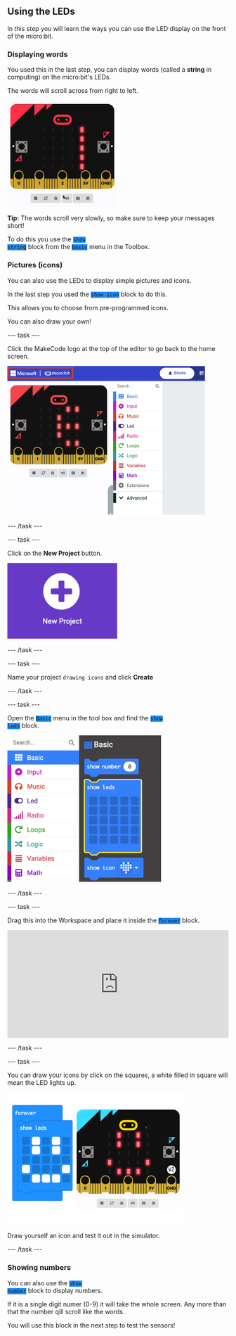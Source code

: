 ## Using the LEDs

In this step you will learn the ways you can use the LED display on the front of the micro:bit.

### Displaying words

You used this in the last step, you can display words (called a **string** in computing) on the micro:bit's LEDs. 

The words will scroll across from right to left.
   
<img src="images/scrolling-words.gif" alt="The text 'Here are some words' scrolling on the micro:bit simulator's LEDs" width="250"/>

**Tip:** The words scroll very slowly, so make sure to keep your messages short!

To do this you use the <code style="background-color: #1e90ff">show string</code> block from the <code style="background-color: #1e90ff">Basic</code> menu in the Toolbox. 

### Pictures (icons)

You can also use the LEDs to display simple pictures and icons. 

In the last step you used the <code style="background-color: #1e90ff">show icon</code> block to do this. 

This allows you to choose from pre-programmed icons. 

You can also draw your own! 

--- task ---

Click the MakeCode logo at the top of the editor to go back to the home screen. 

<img src="images/home-button.png" alt="The home button at the top of the MakeCode editor." width="450"/>

--- /task ---

--- task ---

Click on the **New Project** button.

<img src="images/new-project-button.png" alt="The New Project button inside MakeCode." width="250"/>

--- /task ---

--- task ---

Name your project `drawing icons` and click **Create**

--- /task ---

--- task ---

Open the <code style="background-color: #1e90ff">Basic</code> menu in the tool box and find the <code style="background-color: #1e90ff">show leds</code> block. 

<img src="images/show-leds-block-location.png" alt="The Basic menu open, with the show leds block highlighted." width="350"/>

--- /task ---

--- task ---

Drag this into the Workspace and place it inside the <code style="background-color: #1e90ff">forever</code> block. 

<div style="position:relative;height:calc(175px + 5em);width:100%;overflow:hidden;"><iframe style="position:relative;top:0;left:0;width:100%;height:100%;" src="https://makecode.microbit.org/---codeembed#pub:S60649-84652-14785-29638" allowfullscreen="allowfullscreen" frameborder="0" sandbox="allow-scripts allow-same-origin"></iframe></div>

--- /task ---

--- task ---

You can draw your icons by click on the squares, a white filled in square will mean the LED lights up. 

<img src="images/draw-icons.png" alt="The show leds block, with a smiley face drawn on it. Next to it is the micro:bit simulator with the same smiley face on the LEDs" width="400"/>

Draw yourself an icon and test it out in the simulator.

--- /task ---

### Showing numbers

You can also use the <code style="background-color: #1e90ff">show number</code> block to display numbers. 

If it is a single digit numer (0-9) it will take the whole screen. Any more than that the number qill scroll like the words. 

You will use this block in the next step to test the sensors! 